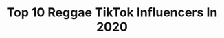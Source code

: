 ---
title: Top 10 Reggae TikTok Influencers In 2020
description: >-
  Find top reggae TikTok influencers in 2020. Most popular hashtags: #parati #reggaeton #fyp #music.
platform: TikTok
hits: 773
text_top: Identify the best TikTok influencers on inBeat.
text_bottom: Our database aggregates 773 TikTok influencers like this for you to pitch.
profiles:
  - username: "elcompajorgeaa"
    fullname: >-
      Elcompajorgeaa
    bio: >-
      Latin trap/reggaeton artist🔥 GDL🇲🇽 PHX📍 20K?
    location: "United States"
    followers: 17000
    engagement: 1665
    commentsToLikes: 0.066713
    id: ck9k0d9umck5d0j784ocs6stf
    verified: false
    hashtags: "#reggaeton, #latinas, #alv, #rhlm"
  - username: "iamkemit"
    fullname: >-
      Kemit Price
    bio: >-
      🗣 CEO of RACIAL HEALING 🌏 😅 VP of "TRUE 💩 OR NAH?" 🇯🇲 Reggae Singer/Writer
    location: "United States"
    followers: 50200
    engagement: 819
    commentsToLikes: 0.406632
    id: ckc7b8g14kutc0j23aoqm88co
    verified: false
    hashtags: "#biden2020, #black, #stemlife, #blacklivesmatter"
  - username: "daddyyankee"
    fullname: >-
      daddyyankee
    bio: >-
      King of Reggaeton, The Big Boss Daddy Yankee New single #Dondon
    location: "United States"
    followers: 4300000
    engagement: 1069
    commentsToLikes: 0.010134
    id: ck8hqbcmk3atp0j78f2mzdhry
    verified: true
    hashtags: "#daddyyankee, #dondon, #puertorico, #definitivamente"
  - username: "heyeduardopaz"
    fullname: >-
      Eduardo Paz
    bio: >-
      Amante del Crossfit y Reggaeton 🔥 Give your best and forget the rest
    location: "Mexico"
    followers: 2777
    engagement: 826
    commentsToLikes: 0.028931
    id: ckbf1chl8nd9r0j23ub4tj5z5
    verified: false
    hashtags: "#sports, #crossfit, #mexico, #safaerachallenge"
  - username: "manuel_gabrieli"
    fullname: >-
      manuel_gabrieli_jsc
    bio: >-
      Italy 🇮🇹 Insta: @manuel_gabrieli_jsc Dancer •Reggaeton •Jazz Funk •HipHop
    location: "Italy"
    followers: 53800
    engagement: 1074
    commentsToLikes: 0.034053
    id: cka0s3f3ljoqd0i78xsak1sa6
    verified: false
    hashtags: "#trend, #foryou, #challenge, #reggaeton"
  - username: "romansantana92"
    fullname: >-
      Romansantana92
    bio: >-
      🎶 Canario soy traigo salsa con reggaeton! 🇮🇨🇮🇨 Just live! 🤪
    location: "Spain"
    followers: 5109
    engagement: 909
    commentsToLikes: 0.021386
    id: ckc31nu8ys2110j233mr5ti5r
    verified: false
    hashtags: "#quedateencasa, #sagradafamilia, #conciertoenmibalcon, #frenchie"
  - username: "uzielito_mix"
    fullname: >-
      Uzielito Mix
    bio: >-
      Soy un DJ/Productor, reggaetonero mexicano.. Mátalos Papi 💣🏁
    location: "Mexico"
    followers: 64100
    engagement: 895
    commentsToLikes: 0.010888
    id: cka6nanvsajiq0i781ajpmbu8
    verified: true
    hashtags: "#tiktokremix, #uzielito, #parati, #uzielitomixchallenge"
  - username: "arthurtheroyalvoice"
    fullname: >-
      Arthur
    bio: >-
      Offical Reggaeton Artist / 📩: siickmusicbooking@gmail.com / Worldwide
    location: "United States"
    followers: 42900
    engagement: 674
    commentsToLikes: 0.022185
    id: ck9eodcz9ntjt0j78l9268zxh
    verified: true
    hashtags: "#fyp, #tiktokfood, #halloweenishere, #interiordesign"
  - username: "jowellyrandy"
    fullname: >-
      Jowell y Randy
    bio: >-
      Los Más Sueltos de Reggaeton • Bookings: @arielrivas • bookings@arrowmgt.com •
    location: "United States"
    followers: 104400
    engagement: 307
    commentsToLikes: 0.007487
    id: ckbfd76vd6eaj0j23nresp9wq
    verified: false
    hashtags: "#foryou, #viral, #reggaeton, #safaera"
  - username: "rauwalejandro"
    fullname: >-
      rauwalejandro
    bio: >-
      Latin R&B/Reggaeton singer 🇵🇷
    location: "United States"
    followers: 1600000
    engagement: 1490
    commentsToLikes: 0.006230
    id: ck8hqqsn35e2u0j78aalrmm0i
    verified: true
    hashtags: "#athome, #pontepamirauwalejandro, #algomagico, #tattooremix"
---